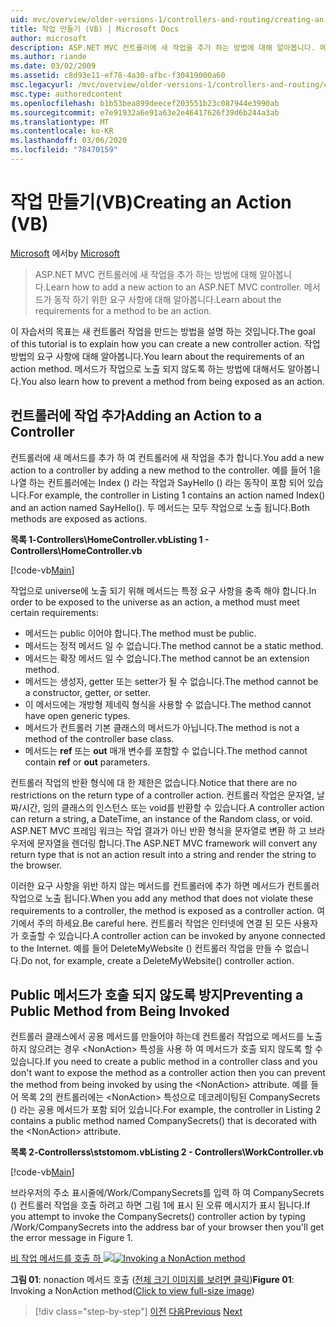 ```yaml
---
uid: mvc/overview/older-versions-1/controllers-and-routing/creating-an-action-vb
title: 작업 만들기 (VB) | Microsoft Docs
author: microsoft
description: ASP.NET MVC 컨트롤러에 새 작업을 추가 하는 방법에 대해 알아봅니다. 메서드가 동작 하기 위한 요구 사항에 대해 알아봅니다.
ms.author: riande
ms.date: 03/02/2009
ms.assetid: c8d93e11-ef78-4a30-afbc-f30419000a60
msc.legacyurl: /mvc/overview/older-versions-1/controllers-and-routing/creating-an-action-vb
msc.type: authoredcontent
ms.openlocfilehash: b1b53bea899deecef203551b23c087944e3990ab
ms.sourcegitcommit: e7e91932a6e91a63e2e46417626f39d6b244a3ab
ms.translationtype: MT
ms.contentlocale: ko-KR
ms.lasthandoff: 03/06/2020
ms.locfileid: "78470159"
---
```

# <a name="creating-an-action-vb"></a><span data-ttu-id="30110-104">작업 만들기(VB)</span><span class="sxs-lookup"><span data-stu-id="30110-104">Creating an Action (VB)</span></span>

<span data-ttu-id="30110-105">[Microsoft](https://github.com/microsoft) 에서</span><span class="sxs-lookup"><span data-stu-id="30110-105">by [Microsoft](https://github.com/microsoft)</span></span>

> <span data-ttu-id="30110-106">ASP.NET MVC 컨트롤러에 새 작업을 추가 하는 방법에 대해 알아봅니다.</span><span class="sxs-lookup"><span data-stu-id="30110-106">Learn how to add a new action to an ASP.NET MVC controller.</span></span> <span data-ttu-id="30110-107">메서드가 동작 하기 위한 요구 사항에 대해 알아봅니다.</span><span class="sxs-lookup"><span data-stu-id="30110-107">Learn about the requirements for a method to be an action.</span></span>

<span data-ttu-id="30110-108">이 자습서의 목표는 새 컨트롤러 작업을 만드는 방법을 설명 하는 것입니다.</span><span class="sxs-lookup"><span data-stu-id="30110-108">The goal of this tutorial is to explain how you can create a new controller action.</span></span> <span data-ttu-id="30110-109">작업 방법의 요구 사항에 대해 알아봅니다.</span><span class="sxs-lookup"><span data-stu-id="30110-109">You learn about the requirements of an action method.</span></span> <span data-ttu-id="30110-110">메서드가 작업으로 노출 되지 않도록 하는 방법에 대해서도 알아봅니다.</span><span class="sxs-lookup"><span data-stu-id="30110-110">You also learn how to prevent a method from being exposed as an action.</span></span>

## <a name="adding-an-action-to-a-controller"></a><span data-ttu-id="30110-111">컨트롤러에 작업 추가</span><span class="sxs-lookup"><span data-stu-id="30110-111">Adding an Action to a Controller</span></span>

<span data-ttu-id="30110-112">컨트롤러에 새 메서드를 추가 하 여 컨트롤러에 새 작업을 추가 합니다.</span><span class="sxs-lookup"><span data-stu-id="30110-112">You add a new action to a controller by adding a new method to the controller.</span></span> <span data-ttu-id="30110-113">예를 들어 1을 나열 하는 컨트롤러에는 Index () 라는 작업과 SayHello () 라는 동작이 포함 되어 있습니다.</span><span class="sxs-lookup"><span data-stu-id="30110-113">For example, the controller in Listing 1 contains an action named Index() and an action named SayHello().</span></span> <span data-ttu-id="30110-114">두 메서드는 모두 작업으로 노출 됩니다.</span><span class="sxs-lookup"><span data-stu-id="30110-114">Both methods are exposed as actions.</span></span>

<span data-ttu-id="30110-115">**목록 1-Controllers\HomeController.vb**</span><span class="sxs-lookup"><span data-stu-id="30110-115">**Listing 1 - Controllers\HomeController.vb**</span></span>

[!code-vb[Main](creating-an-action-vb/samples/sample1.vb)]

<span data-ttu-id="30110-116">작업으로 universe에 노출 되기 위해 메서드는 특정 요구 사항을 충족 해야 합니다.</span><span class="sxs-lookup"><span data-stu-id="30110-116">In order to be exposed to the universe as an action, a method must meet certain requirements:</span></span>

- <span data-ttu-id="30110-117">메서드는 public 이어야 합니다.</span><span class="sxs-lookup"><span data-stu-id="30110-117">The method must be public.</span></span>
- <span data-ttu-id="30110-118">메서드는 정적 메서드 일 수 없습니다.</span><span class="sxs-lookup"><span data-stu-id="30110-118">The method cannot be a static method.</span></span>
- <span data-ttu-id="30110-119">메서드는 확장 메서드 일 수 없습니다.</span><span class="sxs-lookup"><span data-stu-id="30110-119">The method cannot be an extension method.</span></span>
- <span data-ttu-id="30110-120">메서드는 생성자, getter 또는 setter가 될 수 없습니다.</span><span class="sxs-lookup"><span data-stu-id="30110-120">The method cannot be a constructor, getter, or setter.</span></span>
- <span data-ttu-id="30110-121">이 메서드에는 개방형 제네릭 형식을 사용할 수 없습니다.</span><span class="sxs-lookup"><span data-stu-id="30110-121">The method cannot have open generic types.</span></span>
- <span data-ttu-id="30110-122">메서드가 컨트롤러 기본 클래스의 메서드가 아닙니다.</span><span class="sxs-lookup"><span data-stu-id="30110-122">The method is not a method of the controller base class.</span></span>
- <span data-ttu-id="30110-123">메서드는 **ref** 또는 **out** 매개 변수를 포함할 수 없습니다.</span><span class="sxs-lookup"><span data-stu-id="30110-123">The method cannot contain **ref** or **out** parameters.</span></span>

<span data-ttu-id="30110-124">컨트롤러 작업의 반환 형식에 대 한 제한은 없습니다.</span><span class="sxs-lookup"><span data-stu-id="30110-124">Notice that there are no restrictions on the return type of a controller action.</span></span> <span data-ttu-id="30110-125">컨트롤러 작업은 문자열, 날짜/시간, 임의 클래스의 인스턴스 또는 void를 반환할 수 있습니다.</span><span class="sxs-lookup"><span data-stu-id="30110-125">A controller action can return a string, a DateTime, an instance of the Random class, or void.</span></span> <span data-ttu-id="30110-126">ASP.NET MVC 프레임 워크는 작업 결과가 아닌 반환 형식을 문자열로 변환 하 고 브라우저에 문자열을 렌더링 합니다.</span><span class="sxs-lookup"><span data-stu-id="30110-126">The ASP.NET MVC framework will convert any return type that is not an action result into a string and render the string to the browser.</span></span>

<span data-ttu-id="30110-127">이러한 요구 사항을 위반 하지 않는 메서드를 컨트롤러에 추가 하면 메서드가 컨트롤러 작업으로 노출 됩니다.</span><span class="sxs-lookup"><span data-stu-id="30110-127">When you add any method that does not violate these requirements to a controller, the method is exposed as a controller action.</span></span> <span data-ttu-id="30110-128">여기에서 주의 하세요.</span><span class="sxs-lookup"><span data-stu-id="30110-128">Be careful here.</span></span> <span data-ttu-id="30110-129">컨트롤러 작업은 인터넷에 연결 된 모든 사용자가 호출할 수 있습니다.</span><span class="sxs-lookup"><span data-stu-id="30110-129">A controller action can be invoked by anyone connected to the Internet.</span></span> <span data-ttu-id="30110-130">예를 들어 DeleteMyWebsite () 컨트롤러 작업을 만들 수 없습니다.</span><span class="sxs-lookup"><span data-stu-id="30110-130">Do not, for example, create a DeleteMyWebsite() controller action.</span></span>

## <a name="preventing-a-public-method-from-being-invoked"></a><span data-ttu-id="30110-131">Public 메서드가 호출 되지 않도록 방지</span><span class="sxs-lookup"><span data-stu-id="30110-131">Preventing a Public Method from Being Invoked</span></span>

<span data-ttu-id="30110-132">컨트롤러 클래스에서 공용 메서드를 만들어야 하는데 컨트롤러 작업으로 메서드를 노출 하지 않으려는 경우 &lt;NonAction&gt; 특성을 사용 하 여 메서드가 호출 되지 않도록 할 수 있습니다.</span><span class="sxs-lookup"><span data-stu-id="30110-132">If you need to create a public method in a controller class and you don't want to expose the method as a controller action then you can prevent the method from being invoked by using the &lt;NonAction&gt; attribute.</span></span> <span data-ttu-id="30110-133">예를 들어 목록 2의 컨트롤러에는 &lt;NonAction&gt; 특성으로 데코레이팅된 CompanySecrets () 라는 공용 메서드가 포함 되어 있습니다.</span><span class="sxs-lookup"><span data-stu-id="30110-133">For example, the controller in Listing 2 contains a public method named CompanySecrets() that is decorated with the &lt;NonAction&gt; attribute.</span></span>

<span data-ttu-id="30110-134">**목록 2-Controllerss\ststomom.vb**</span><span class="sxs-lookup"><span data-stu-id="30110-134">**Listing 2 - Controllers\WorkController.vb**</span></span>

[!code-vb[Main](creating-an-action-vb/samples/sample2.vb)]

<span data-ttu-id="30110-135">브라우저의 주소 표시줄에/Work/CompanySecrets를 입력 하 여 CompanySecrets () 컨트롤러 작업을 호출 하려고 하면 그림 1에 표시 된 오류 메시지가 표시 됩니다.</span><span class="sxs-lookup"><span data-stu-id="30110-135">If you attempt to invoke the CompanySecrets() controller action by typing /Work/CompanySecrets into the address bar of your browser then you'll get the error message in Figure 1.</span></span>

<span data-ttu-id="30110-136">[비 작업 메서드를 호출 하 ![](creating-an-action-vb/_static/image1.jpg)](creating-an-action-vb/_static/image1.png)</span><span class="sxs-lookup"><span data-stu-id="30110-136">[![Invoking a NonAction method](creating-an-action-vb/_static/image1.jpg)](creating-an-action-vb/_static/image1.png)</span></span>

<span data-ttu-id="30110-137">**그림 01**: nonaction 메서드 호출 ([전체 크기 이미지를 보려면 클릭](creating-an-action-vb/_static/image2.png))</span><span class="sxs-lookup"><span data-stu-id="30110-137">**Figure 01**: Invoking a NonAction method([Click to view full-size image](creating-an-action-vb/_static/image2.png))</span></span>

> [!div class="step-by-step"]
> <span data-ttu-id="30110-138">[이전](creating-a-controller-vb.md)
> [다음](aspnet-mvc-controllers-overview-cs.md)</span><span class="sxs-lookup"><span data-stu-id="30110-138">[Previous](creating-a-controller-vb.md)
[Next](aspnet-mvc-controllers-overview-cs.md)</span></span>
